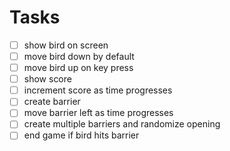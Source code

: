 # Tasks

- [ ] show bird on screen
- [ ] move bird down by default
- [ ] move bird up on key press
- [ ] show score
- [ ] increment score as time progresses
- [ ] create barrier
- [ ] move barrier left as time progresses
- [ ] create multiple barriers and randomize opening
- [ ] end game if bird hits barrier
